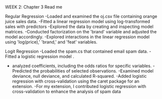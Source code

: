 WEEK 2: Chapter 3 Read me 

Regular Regression
   -Loaded and examined the oj.csv file containing orange juice sales data.
  -Fitted a linear regression model using log-transformed sales with predictors
   -Explored the data by creating and inspecting model matrices.
   -Conducted factorization on the 'brand' variable and adjusted the model accordingly.
   -Explored interactions in the linear regression model using 'log(price),' 'brand,' and 'feat' variables.

Logit Regression
   -Loaded the spam.cs that contained email spam data.
   -Fitted a logistic regression model .
   - analyzed coefficients, including the odds ratios for specific variables.
   -Predicted the probabilities of selected observations.
   -Examined model deviance, null deviance, and calculated R-squared.
   -Added logistic regression with cross-validation using the caret package for an extension.
   -For my extension, I contributed logistic regression with cross-validation to enhance the analysis of spam data